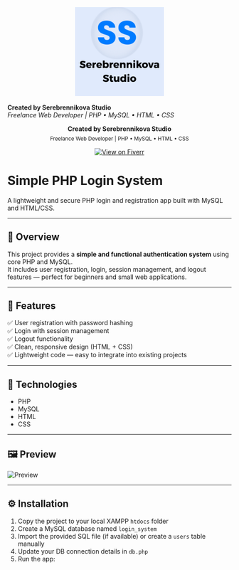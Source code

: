 <p align="center">

<picture>
  <source media="(prefers-color-scheme: dark)" srcset="./SerebrennikovaStudio_logo_dark.png">
  <source media="(prefers-color-scheme: light)" srcset="./SerebrennikovaStudio_logo.png">
  <img alt="Serebrennikova Studio Logo" src="./SerebrennikovaStudio_logo.png" width="200">
</picture>

**Created by Serebrennikova Studio**  
_Freelance Web Developer | PHP • MySQL • HTML • CSS_

</p>


<p align="center">
  <b>Created by Serebrennikova Studio</b><br>
  <sub>Freelance Web Developer | PHP • MySQL • HTML • CSS</sub>
</p>

<p align="center">
  <a href="https://www.fiverr.com/" target="_blank">
    <img src="https://img.shields.io/badge/View%20on%20Fiverr-1DBF73?style=for-the-badge&logo=fiverr&logoColor=white" alt="View on Fiverr">
  </a>
</p>




# Simple PHP Login System

A lightweight and secure PHP login and registration app built with MySQL and HTML/CSS.

---

## 🚀 Overview
This project provides a **simple and functional authentication system** using core PHP and MySQL.  
It includes user registration, login, session management, and logout features — perfect for beginners and small web applications.

---

## 🔑 Features
✅ User registration with password hashing  
✅ Login with session management  
✅ Logout functionality  
✅ Clean, responsive design (HTML + CSS)  
✅ Lightweight code — easy to integrate into existing projects  

---

## 🧠 Technologies
- PHP  
- MySQL  
- HTML  
- CSS  

---

## 🖼️ Preview
![Preview](preview.png)

---

## ⚙️ Installation
1. Copy the project to your local XAMPP `htdocs` folder  
2. Create a MySQL database named `login_system`  
3. Import the provided SQL file (if available) or create a `users` table manually  
4. Update your DB connection details in `db.php`  
5. Run the app:  


